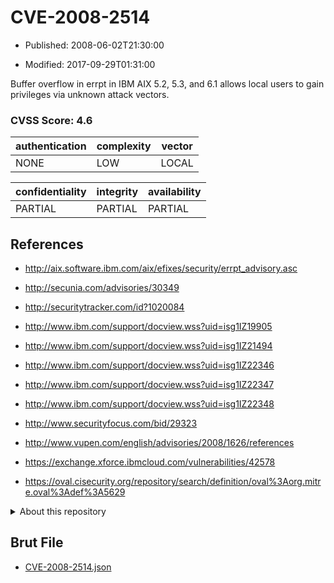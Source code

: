# CVE-2008-2514

- Published: 2008-06-02T21:30:00

- Modified: 2017-09-29T01:31:00

Buffer overflow in errpt in IBM AIX 5.2, 5.3, and 6.1 allows local users to gain privileges via unknown attack vectors.

### CVSS Score: **4.6**

| authentication | complexity | vector |
| --- | --- | --- |
| NONE | LOW | LOCAL |

| confidentiality | integrity | availability |
| --- | --- | --- |
| PARTIAL | PARTIAL | PARTIAL |

## References

* http://aix.software.ibm.com/aix/efixes/security/errpt_advisory.asc

* http://secunia.com/advisories/30349

* http://securitytracker.com/id?1020084

* http://www.ibm.com/support/docview.wss?uid=isg1IZ19905

* http://www.ibm.com/support/docview.wss?uid=isg1IZ21494

* http://www.ibm.com/support/docview.wss?uid=isg1IZ22346

* http://www.ibm.com/support/docview.wss?uid=isg1IZ22347

* http://www.ibm.com/support/docview.wss?uid=isg1IZ22348

* http://www.securityfocus.com/bid/29323

* http://www.vupen.com/english/advisories/2008/1626/references

* https://exchange.xforce.ibmcloud.com/vulnerabilities/42578

* https://oval.cisecurity.org/repository/search/definition/oval%3Aorg.mitre.oval%3Adef%3A5629

<details>
<summary>About this repository</summary> 

  This repository is part of the project [Live Hack CVE](https://github.com/Live-Hack-CVE). Main website can be found [www.live-hack.org](https://www.live-hack.org) 
  
  Made by [Sn0wAlice](https://github.com/Sn0wAlice) for the people that care about security and need to have a feed of the latest CVEs. Hope you enjoy it, don't forget to star the repo and follow me on [Twitter](https://twitter.com/Sn0wAlice) and [Github](https://github.com/Sn0wAlice). And that is my [personnal website](https://www.alice-snow.me/)

  - [Home Page](https://github.com/Live-Hack-CVE)
  - [Framework](https://github.com/Live-Hack-CVE/cve-framework)
  - [CVE database](https://github.com/Live-Hack-CVE/full_database)
  - [Changelog](https://github.com/Live-Hack-CVE/Changelog)
</details>

## Brut File

* [CVE-2008-2514.json](https://raw.githubusercontent.com/Live-Hack-CVE/full_database/main/cves/2008/CVE-2008-2514.json)

